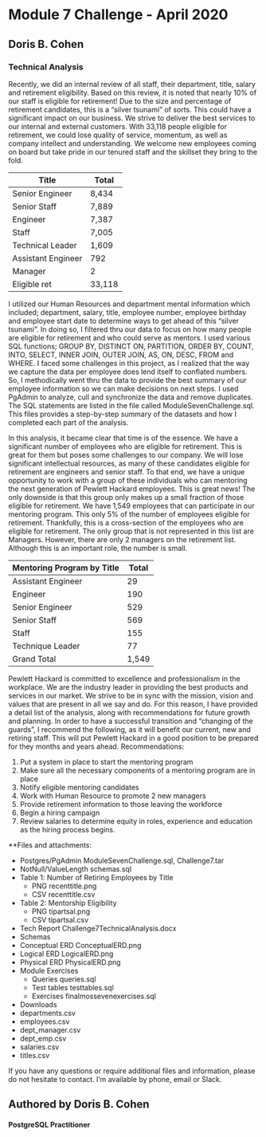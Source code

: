 #                                                   Module 7 Challenge - April 2020
##                                                           Doris B. Cohen


### Technical Analysis
Recently, we did an internal review of all staff, their department, title, salary and retirement eligibility. Based on this review, it is noted that nearly 10% of our staff is eligible for retirement! Due to the size and percentage of retirement candidates, this is a “silver tsunami” of sorts. This could have a significant impact on our business. We strive to deliver the best services to our internal and external customers. With 33,118 people eligible for retirement, we could lose quality of service, momentum, as well as company intellect and understanding. We welcome new employees coming on board but take pride in our tenured staff and the skillset they bring to the fold. 

|Title	              |Total |
|---------------------|------|
|Senior Engineer	    |8,434 |
|Senior Staff	        |7,889 |
|Engineer	            |7,387 |
|Staff	              |7,005 |
|Technical Leader     |1,609 |
|Assistant Engineer	  |792   |
|Manager	            |2     |
|Eligible ret   	    |33,118|

I utilized our Human Resources and department mental information which included; department, salary, title, employee number, employee birthday and employee start date to determine ways to get ahead of this “silver tsunami”. In doing so, I filtered thru our data to focus on how many people are eligible for retirement and who could serve as mentors. I used various SQL functions; GROUP BY, DISTINCT ON, PARTITION, ORDER BY, COUNT, INTO, SELECT, INNER JOIN, OUTER JOIN, AS, ON, DESC, FROM and WHERE. I faced some challenges in this project, as I realized that the way we capture the data per employee does lend itself to conflated numbers. So, I methodically went thru the data to provide the best summary of our employee information so we can make decisions on next steps. I used PgAdmin to analyze, cull and synchronize the data and remove duplicates. The SQL statements are listed in the file called ModuleSevenChallenge.sql. This files provides a step-by-step summary of the datasets and how I completed each part of the analysis.  








In this analysis, it became clear that time is of the essence. We have a significant number of employees who are eligible for retirement. This is great for them but poses some challenges to our company. We will lose significant intellectual resources, as many of these candidates eligible for retirement are engineers and senior staff. To that end, we have a unique opportunity to work with a group of these individuals who can mentoring the next generation of Pewlett Hackard employees. This is great news! The only downside is that this group only makes up a small fraction of those eligible for retirement. We have 1,549 employees that can participate in our mentoring program. This only 5% of the number of employees eligible for retirement. Thankfully, this is a cross-section of the employees who are eligible for retirement. The only group that is not represented in this list are Managers. However, there are only 2 managers on the retirement list. Although this is an important role, the number is small. 

|Mentoring Program by Title|Total| 
|--------------------------|-----|
|Assistant Engineer	       |29   |
|Engineer	                 |190  |
|Senior Engineer	         |529  |
|Senior Staff	             |569  |
|Staff	                   |155  |
|Technique Leader	         |77   |
|Grand Total	             |1,549|

Pewlett Hackard is committed to excellence and professionalism in the workplace. We are the industry leader in providing the best products and services in our market. We strive to be in sync with the mission, vision and values that are present in all we say and do. For this reason, I have provided a detail list of the analysis, along with recommendations for future growth and planning.
In order to have a successful transition and “changing of the guards”, I recommend the following, as it will benefit our current, new and retiring staff. This will put Pewlett Hackard in a good position to be prepared for they months and years ahead.
Recommendations:
1.	Put a system in place to start the mentoring program
2.	Make sure all the necessary components of a mentoring program are in place
3.	Notify eligible mentoring candidates
4.	Work with Human Resource to promote 2 new managers
5.	Provide retirement information to those leaving the workforce
6.	Begin a hiring campaign
7.	Review salaries to determine equity in roles, experience and education as the hiring process begins. 

**Files and attachments:

*	Postgres/PgAdmin 	ModuleSevenChallenge.sql, Challenge7.tar
*	NotNull/ValueLength	schemas.sql
*	Table 1: Number of Retiring Employees by Title
	* PNG		recenttitle.png
	* CSV		recenttitle.csv
* Table 2: Mentorship Eligibility
  * PNG		tipartsal.png
  * CSV		tipartsal.csv
* Tech Report		Challenge7TechnicalAnalysis.docx
* Schemas 
 * Conceptual ERD	ConceptualERD.png
 * Logical ERD		LogicalERD.png
 * Physical ERD		PhysicalERD.png
* Module Exercises
  * Queries		queries.sql
  * Test tables		testtables.sql
  * Exercises		finalmossevenexercises.sql
 * Downloads
  * departments.csv
  * employees.csv 
  * dept_manager.csv
  * dept_emp.csv
  * salaries.csv
  * titles.csv

If you have any questions or require additional files and information, please do not hesitate to contact. I’m available by phone, email or Slack. 

## Authored by Doris B. Cohen
#### PostgreSQL Practitioner
